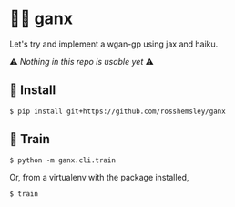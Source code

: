 # 🕵️‍♀️ ganx

Let's try and implement a wgan-gp using jax and haiku.

⚠️ _Nothing in this repo is usable yet_ ⚠️

## 💾  Install
```
$ pip install git+https://github.com/rosshemsley/ganx
```


## 🚂  Train
```
$ python -m ganx.cli.train
```

Or, from a virtualenv with the package installed,
```
$ train
